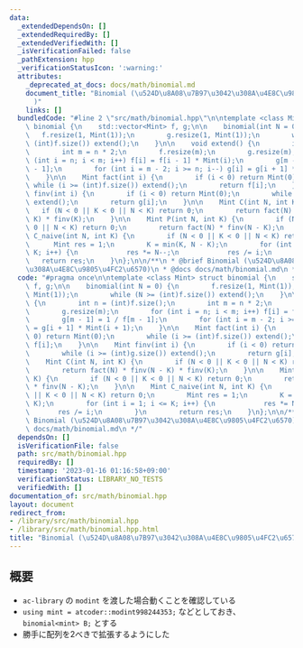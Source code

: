 ```yaml
---
data:
  _extendedDependsOn: []
  _extendedRequiredBy: []
  _extendedVerifiedWith: []
  _isVerificationFailed: false
  _pathExtension: hpp
  _verificationStatusIcon: ':warning:'
  attributes:
    _deprecated_at_docs: docs/math/binomial.md
    document_title: "Binomial (\u524D\u8A08\u7B97\u3042\u308A\u4E8C\u9805\u4FC2\u6570\
      )"
    links: []
  bundledCode: "#line 2 \"src/math/binomial.hpp\"\n\ntemplate <class Mint> struct\
    \ binomial {\n    std::vector<Mint> f, g;\n\n    binomial(int N = 0) {\n     \
    \   f.resize(1, Mint(1));\n        g.resize(1, Mint(1));\n        while (N >=\
    \ (int)f.size()) extend();\n    }\n\n    void extend() {\n        int n = (int)f.size();\n\
    \        int m = n * 2;\n        f.resize(m);\n        g.resize(m);\n        for\
    \ (int i = n; i < m; i++) f[i] = f[i - 1] * Mint(i);\n        g[m - 1] = 1 / f[m\
    \ - 1];\n        for (int i = m - 2; i >= n; i--) g[i] = g[i + 1] * Mint(i + 1);\n\
    \    }\n\n    Mint fact(int i) {\n        if (i < 0) return Mint(0);\n       \
    \ while (i >= (int)f.size()) extend();\n        return f[i];\n    }\n\n    Mint\
    \ finv(int i) {\n        if (i < 0) return Mint(0);\n        while (i >= (int)g.size())\
    \ extend();\n        return g[i];\n    }\n\n    Mint C(int N, int K) {\n     \
    \   if (N < 0 || K < 0 || N < K) return 0;\n        return fact(N) * finv(N -\
    \ K) * finv(K);\n    }\n\n    Mint P(int N, int K) {\n        if (N < 0 || K <\
    \ 0 || N < K) return 0;\n        return fact(N) * finv(N - K);\n    }\n\n    Mint\
    \ C_naive(int N, int K) {\n        if (N < 0 || K < 0 || N < K) return 0;\n  \
    \      Mint res = 1;\n        K = min(K, N - K);\n        for (int i = 1; i <=\
    \ K; i++) {\n            res *= N--;\n            res /= i;\n        }\n     \
    \   return res;\n    }\n};\n\n/**\n * @brief Binomial (\u524D\u8A08\u7B97\u3042\
    \u308A\u4E8C\u9805\u4FC2\u6570)\n * @docs docs/math/binomial.md\n */\n"
  code: "#pragma once\n\ntemplate <class Mint> struct binomial {\n    std::vector<Mint>\
    \ f, g;\n\n    binomial(int N = 0) {\n        f.resize(1, Mint(1));\n        g.resize(1,\
    \ Mint(1));\n        while (N >= (int)f.size()) extend();\n    }\n\n    void extend()\
    \ {\n        int n = (int)f.size();\n        int m = n * 2;\n        f.resize(m);\n\
    \        g.resize(m);\n        for (int i = n; i < m; i++) f[i] = f[i - 1] * Mint(i);\n\
    \        g[m - 1] = 1 / f[m - 1];\n        for (int i = m - 2; i >= n; i--) g[i]\
    \ = g[i + 1] * Mint(i + 1);\n    }\n\n    Mint fact(int i) {\n        if (i <\
    \ 0) return Mint(0);\n        while (i >= (int)f.size()) extend();\n        return\
    \ f[i];\n    }\n\n    Mint finv(int i) {\n        if (i < 0) return Mint(0);\n\
    \        while (i >= (int)g.size()) extend();\n        return g[i];\n    }\n\n\
    \    Mint C(int N, int K) {\n        if (N < 0 || K < 0 || N < K) return 0;\n\
    \        return fact(N) * finv(N - K) * finv(K);\n    }\n\n    Mint P(int N, int\
    \ K) {\n        if (N < 0 || K < 0 || N < K) return 0;\n        return fact(N)\
    \ * finv(N - K);\n    }\n\n    Mint C_naive(int N, int K) {\n        if (N < 0\
    \ || K < 0 || N < K) return 0;\n        Mint res = 1;\n        K = min(K, N -\
    \ K);\n        for (int i = 1; i <= K; i++) {\n            res *= N--;\n     \
    \       res /= i;\n        }\n        return res;\n    }\n};\n\n/**\n * @brief\
    \ Binomial (\u524D\u8A08\u7B97\u3042\u308A\u4E8C\u9805\u4FC2\u6570)\n * @docs\
    \ docs/math/binomial.md\n */"
  dependsOn: []
  isVerificationFile: false
  path: src/math/binomial.hpp
  requiredBy: []
  timestamp: '2023-01-16 01:16:58+09:00'
  verificationStatus: LIBRARY_NO_TESTS
  verifiedWith: []
documentation_of: src/math/binomial.hpp
layout: document
redirect_from:
- /library/src/math/binomial.hpp
- /library/src/math/binomial.hpp.html
title: "Binomial (\u524D\u8A08\u7B97\u3042\u308A\u4E8C\u9805\u4FC2\u6570)"
---
```

## 概要

- `ac-library` の `modint` を渡した場合動くことを確認している
- `using mint = atcoder::modint998244353;` などとしておき、`binomial<mint> B;` とする
- 勝手に配列を2べきで拡張するようにした
